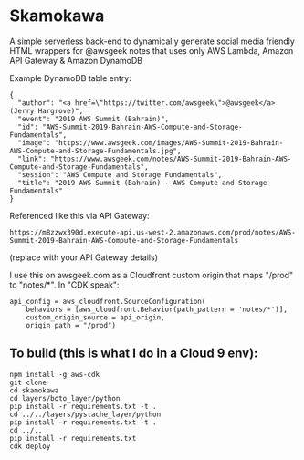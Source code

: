 
# Skamokawa

A simple serverless back-end to dynamically generate social media friendly HTML wrappers for @awsgeek notes that uses only AWS Lambda, Amazon API Gateway & Amazon DynamoDB

Example DynamoDB table entry:
```
{
  "author": "<a href=\"https://twitter.com/awsgeek\">@awsgeek</a> (Jerry Hargrove)",
  "event": "2019 AWS Summit (Bahrain)",
  "id": "AWS-Summit-2019-Bahrain-AWS-Compute-and-Storage-Fundamentals",
  "image": "https://www.awsgeek.com/images/AWS-Summit-2019-Bahrain-AWS-Compute-and-Storage-Fundamentals.jpg",
  "link": "https://www.awsgeek.com/notes/AWS-Summit-2019-Bahrain-AWS-Compute-and-Storage-Fundamentals",
  "session": "AWS Compute and Storage Fundamentals",
  "title": "2019 AWS Summit (Bahrain) - AWS Compute and Storage Fundamentals"
}
```

Referenced like this via API Gateway:
```
https://m8zzwx390d.execute-api.us-west-2.amazonaws.com/prod/notes/AWS-Summit-2019-Bahrain-AWS-Compute-and-Storage-Fundamentals
```
(replace with your API Gateway details)

I use this on awsgeek.com as a Cloudfront custom origin that maps "/prod" to "notes/*". In "CDK speak":
```
api_config = aws_cloudfront.SourceConfiguration(
    behaviors = [aws_cloudfront.Behavior(path_pattern = 'notes/*')], 
    custom_origin_source = api_origin,
    origin_path = "/prod")
```

## To build (this is what I do in a Cloud 9 env):
```
npm install -g aws-cdk
git clone 
cd skamokawa
cd layers/boto_layer/python 
pip install -r requirements.txt -t .
cd ../../layers/pystache_layer/python 
pip install -r requirements.txt -t .
cd ../..
pip install -r requirements.txt
cdk deploy
```
